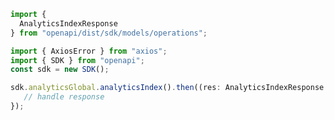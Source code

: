 <!-- Start SDK Example Usage -->
```typescript
import {
  AnalyticsIndexResponse
} from "openapi/dist/sdk/models/operations";

import { AxiosError } from "axios";
import { SDK } from "openapi";
const sdk = new SDK();

sdk.analyticsGlobal.analyticsIndex().then((res: AnalyticsIndexResponse | AxiosError) => {
   // handle response
});
```
<!-- End SDK Example Usage -->